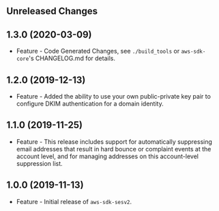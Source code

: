 Unreleased Changes
------------------

1.3.0 (2020-03-09)
------------------

* Feature - Code Generated Changes, see `./build_tools` or `aws-sdk-core`'s CHANGELOG.md for details.

1.2.0 (2019-12-13)
------------------

* Feature - Added the ability to use your own public-private key pair to configure DKIM authentication for a domain identity.

1.1.0 (2019-11-25)
------------------

* Feature - This release includes support for automatically suppressing email addresses that result in hard bounce or complaint events at the account level, and for managing addresses on this account-level suppression list.

1.0.0 (2019-11-13)
------------------

* Feature - Initial release of `aws-sdk-sesv2`.

